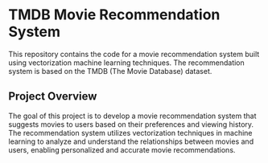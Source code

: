 # TMDB Movie Recommendation System
This repository contains the code for a movie recommendation system built using vectorization machine learning techniques. The recommendation system is based on the TMDB (The Movie Database) dataset.

## Project Overview
The goal of this project is to develop a movie recommendation system that suggests movies to users based on their preferences and viewing history. The recommendation system utilizes vectorization techniques in machine learning to analyze and understand the relationships between movies and users, enabling personalized and accurate movie recommendations.
